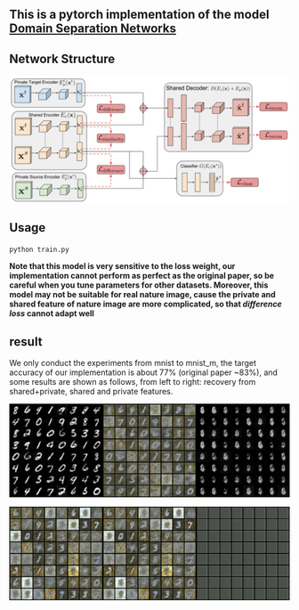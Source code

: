 ## This is a pytorch implementation of the model [Domain Separation Networks](https://arxiv.org/abs/1608.06019)

## Network Structure

![model](./extra/model.jpg)

## Usage

`python train.py`

**Note that this model is very sensitive to the loss weight, our implementation cannot perform as perfect as the
original paper, so be careful when you tune parameters for other datasets. Moreover, this model may not be suitable
for real nature image, cause the private and shared feature of nature image are more complicated, so that *difference 
loss* cannot adapt well** 

## result

We only conduct the experiments from mnist to mnist_m, the target accuracy of our implementation is about 77% (original
paper ~83%), and some results are shown as follows, from left to right: recovery from shared+private, shared and private
features.

![mnist](./extra/mnist.jpg)

![mnist_m](./extra/mnist_m.jpg)